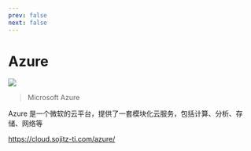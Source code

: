 ```yaml
---
prev: false
next: false
---
```


<script setup lang="ts"> 
import SkillIconsBlock from '../../../../components/SkillIconsBlock.vue'
 
</script>

# Azure

![](/static/skill-images/web-infrastructure--azure.png)

> Microsoft Azure

Azure 是一个微软的云平台，提供了一套模块化云服务，包括计算、分析、存储、网络等


https://cloud.sojitz-ti.com/azure/